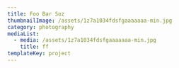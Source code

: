 ```yaml
---
title: Foo Bar Soz
thumbnailImage: /assets/1z7a1034fdsfgaaaaaaa-min.jpg
category: photography
mediaList:
  - media: /assets/1z7a1034fdsfgaaaaaaa-min.jpg
    title: ff
templateKey: project
---
```


